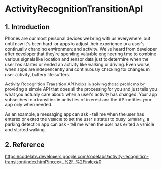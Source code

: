# ActivityRecognitionTransitionApI

## 1. Introduction

Phones are our most personal devices we bring with us everywhere, but until now it's been hard for apps to adjust their experience to a user's continually changing environment and activity. We've heard from developer after developer that they're spending valuable engineering time to combine various signals like location and sensor data just to determine when the user has started or ended an activity like walking or driving. Even worse, when apps are independently and continuously checking for changes in user activity, battery life suffers.

Activity Recognition Transition API helps in solving these problems by providing a simple API that does all the processing for you and just tells you what you actually care about: when a user's activity has changed. Your app subscribes to a transition in activities of interest and the API notifies your app only when needed.

As an example, a messaging app can ask - tell me when the user has entered or exited the vehicle to set the user's status to busy. Similarly, a parking detection app can ask - tell me when the user has exited a vehicle and started walking.

## 2. Reference
https://codelabs.developers.google.com/codelabs/activity-recognition-transition/index.html?index=..%2F..%2Findex#0
